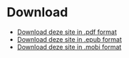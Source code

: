 # Download

* [Download deze site in .pdf format](https://www.gitbook.com/download/pdf/book/iancstewart/graduation-project-productbiografie)
* [Download deze site in .epub format](https://www.gitbook.com/download/epub/book/iancstewart/graduation-project-productbiografie)
* [Download deze site in .mobi format](https://www.gitbook.com/download/mobi/book/iancstewart/graduation-project-productbiografie)
